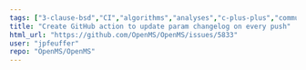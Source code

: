 ```yaml
---
tags: ["3-clause-bsd","CI","algorithms","analyses","c-plus-plus","community","first-timers-only","hacktoberfest","linux","macos","mass-spectrometry","metabolomics","ms-data","openms","proteomics","windows"]
title: "Create GitHub action to update param changelog on every push"
html_url: "https://github.com/OpenMS/OpenMS/issues/5833"
user: "jpfeuffer"
repo: "OpenMS/OpenMS"
---
```


